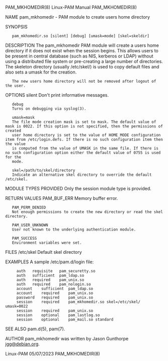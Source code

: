 PAM_MKHOMEDIR(8)						       Linux-PAM Manual							      PAM_MKHOMEDIR(8)

NAME
       pam_mkhomedir - PAM module to create users home directory

SYNOPSIS

       pam_mkhomedir.so [silent] [debug] [umask=mode] [skel=skeldir]

DESCRIPTION
       The pam_mkhomedir PAM module will create a users home directory if it does not exist when the session begins. This allows users to be present in
       central database (such as NIS, kerberos or LDAP) without using a distributed file system or pre-creating a large number of directories. The skeleton
       directory (usually /etc/skel/) is used to copy default files and also sets a umask for the creation.

       The new users home directory will not be removed after logout of the user.

OPTIONS
       silent
	   Don't print informative messages.

       debug
	   Turns on debugging via syslog(3).

       umask=mask
	   The file mode creation mask is set to mask. The default value of mask is 0022. If this option is not specified, then the permissions of created
	   user home directory is set to the value of HOME_MODE configuration item from /etc/login.defs. If there is no such configuration item then the value
	   is computed from the value of UMASK in the same file. If there is no such configuration option either the default value of 0755 is used for the
	   mode.

       skel=/path/to/skel/directory
	   Indicate an alternative skel directory to override the default /etc/skel.

MODULE TYPES PROVIDED
       Only the session module type is provided.

RETURN VALUES
       PAM_BUF_ERR
	   Memory buffer error.

       PAM_PERM_DENIED
	   Not enough permissions to create the new directory or read the skel directory.

       PAM_USER_UNKNOWN
	   User not known to the underlying authentication module.

       PAM_SUCCESS
	   Environment variables were set.

FILES
       /etc/skel
	   Default skel directory

EXAMPLES
       A sample /etc/pam.d/login file:

	     auth	requisite   pam_securetty.so
	     auth	sufficient  pam_ldap.so
	     auth	required    pam_unix.so
	     auth	required    pam_nologin.so
	     account	sufficient  pam_ldap.so
	     account	required    pam_unix.so
	     password	required    pam_unix.so
	     session	required    pam_mkhomedir.so skel=/etc/skel/ umask=0022
	     session	required    pam_unix.so
	     session	optional    pam_lastlog.so
	     session	optional    pam_mail.so standard

SEE ALSO
       pam.d(5), pam(7).

AUTHOR
       pam_mkhomedir was written by Jason Gunthorpe <jgg@debian.org>.

Linux-PAM								  05/07/2023							      PAM_MKHOMEDIR(8)
